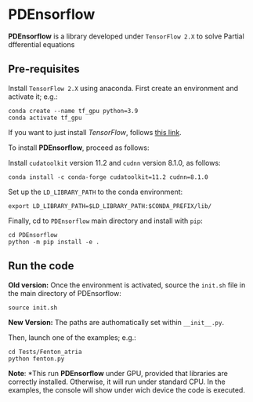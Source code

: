 # PDEnsorflow 

**PDEnsorflow**  is a library developed under `TensorFlow 2.X` to solve Partial dfferential equations


## Pre-requisites
Install `TensorFlow 2.X` using anaconda. First create an environment and activate it; e.g.: 

```
conda create --name tf_gpu python=3.9
conda activate tf_gpu
```

If you want to just install *TensorFlow*, follows  [this link](https://www.tensorflow.org/install/pip). 

To install **PDEnsorflow**, proceed as follows:

Install `cudatoolkit` version 11.2 and `cudnn` version 8.1.0, as follows:
```
conda install -c conda-forge cudatoolkit=11.2 cudnn=8.1.0
```
Set up the `LD_LIBRARY_PATH` to the conda environment:
```
export LD_LIBRARY_PATH=$LD_LIBRARY_PATH:$CONDA_PREFIX/lib/
```
Finally, cd to `PDEnsorflow` main directory and install with `pip`:
```
cd PDEnsorflow
python -m pip install -e .
```


## Run the code


**Old version:** Once the environment is activated, source the `init.sh` file in the main directory of PDEnsorflow:

```
source init.sh
```

**New Version:** The paths are authomatically set within `__init__.py`.

Then, launch one of the examples; e.g.:

```
cd Tests/Fenton_atria
python fenton.py
```


**Note**: *This run **PDEnsorflow** under GPU, provided that libraries are correctly installed. Otherwise, it will run under standard CPU. 
In the examples, the console will show under wich device the code is executed.
